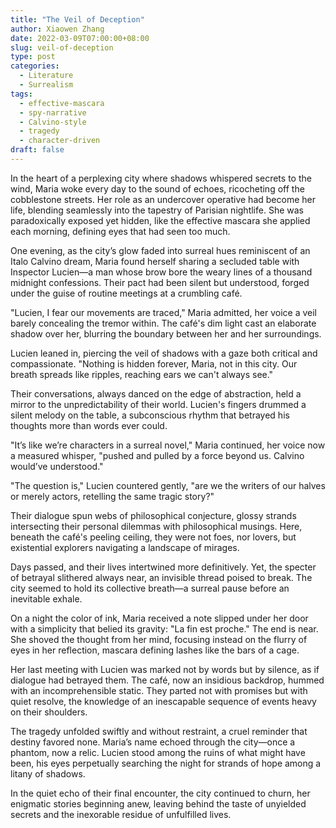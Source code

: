 ```yaml
---
title: "The Veil of Deception"
author: Xiaowen Zhang
date: 2022-03-09T07:00:00+08:00
slug: veil-of-deception
type: post
categories:
  - Literature
  - Surrealism
tags:
  - effective-mascara
  - spy-narrative
  - Calvino-style
  - tragedy
  - character-driven
draft: false
---
```


In the heart of a perplexing city where shadows whispered secrets to the wind, Maria woke every day to the sound of echoes, ricocheting off the cobblestone streets. Her role as an undercover operative had become her life, blending seamlessly into the tapestry of Parisian nightlife. She was paradoxically exposed yet hidden, like the effective mascara she applied each morning, defining eyes that had seen too much.

One evening, as the city’s glow faded into surreal hues reminiscent of an Italo Calvino dream, Maria found herself sharing a secluded table with Inspector Lucien—a man whose brow bore the weary lines of a thousand midnight confessions. Their pact had been silent but understood, forged under the guise of routine meetings at a crumbling café.

"Lucien, I fear our movements are traced," Maria admitted, her voice a veil barely concealing the tremor within. The café's dim light cast an elaborate shadow over her, blurring the boundary between her and her surroundings.

Lucien leaned in, piercing the veil of shadows with a gaze both critical and compassionate. "Nothing is hidden forever, Maria, not in this city. Our breath spreads like ripples, reaching ears we can't always see."

Their conversations, always danced on the edge of abstraction, held a mirror to the unpredictability of their world. Lucien's fingers drummed a silent melody on the table, a subconscious rhythm that betrayed his thoughts more than words ever could.

"It’s like we’re characters in a surreal novel," Maria continued, her voice now a measured whisper, "pushed and pulled by a force beyond us. Calvino would’ve understood."

"The question is," Lucien countered gently, "are we the writers of our halves or merely actors, retelling the same tragic story?"

Their dialogue spun webs of philosophical conjecture, glossy strands intersecting their personal dilemmas with philosophical musings. Here, beneath the café's peeling ceiling, they were not foes, nor lovers, but existential explorers navigating a landscape of mirages.

Days passed, and their lives intertwined more definitively. Yet, the specter of betrayal slithered always near, an invisible thread poised to break. The city seemed to hold its collective breath—a surreal pause before an inevitable exhale.

On a night the color of ink, Maria received a note slipped under her door with a simplicity that belied its gravity: "La fin est proche." The end is near. She shoved the thought from her mind, focusing instead on the flurry of eyes in her reflection, mascara defining lashes like the bars of a cage.

Her last meeting with Lucien was marked not by words but by silence, as if dialogue had betrayed them. The café, now an insidious backdrop, hummed with an incomprehensible static. They parted not with promises but with quiet resolve, the knowledge of an inescapable sequence of events heavy on their shoulders.

The tragedy unfolded swiftly and without restraint, a cruel reminder that destiny favored none. Maria’s name echoed through the city—once a phantom, now a relic. Lucien stood among the ruins of what might have been, his eyes perpetually searching the night for strands of hope among a litany of shadows. 

In the quiet echo of their final encounter, the city continued to churn, her enigmatic stories beginning anew, leaving behind the taste of unyielded secrets and the inexorable residue of unfulfilled lives.